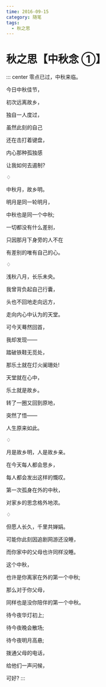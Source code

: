 ```yaml
---
time: 2016-09-15
category: 随笔
tags:
  - 秋之思
---
```


# 秋之思【中秋念 ①】

::: center
零点已过，中秋来临。

今日中秋佳节，

初次远离故乡，

独自一人度过，

虽然此刻的自己

还在击打着键盘，

内心那种孤独感

让我如何去遏制?

♢

中秋月，故乡明。

明月是同一轮明月，

中秋也是同一个中秋;

一切都没有什么差别，

只因那月下身旁的人不在

有差别的唯有自己的心。

♢

浅秋八月，长乐未央。

我曾背负起自己行囊，

头也不回地走向远方，

走向内心中认为的天堂。

可今天蓦然回首，

我却发现——

踏破铁鞋无觅处，

那乐土就在灯火阑珊处!

天堂就在心中，

乐土就是故乡。

转了一圈又回到原地，

突然了悟——

人生原来如此。

♢

月是故乡明，人是故乡亲。

在今天每人都会思乡，

每人都会发出这样的慨叹。

第一次孤身在外的中秋，

对家乡的思念格外地浓。

♢

但愿人长久，千里共婵娟。

可能你此刻因追剧网游还没睡，

而你家中的父母也许同样没睡。

这个中秋，

也许是你离家在外的第一个中秋;

那么对于你父母，

同样也是没你陪伴的第一个中秋。

待今夜华灯初上;

待今夜晚会散场;

待今夜明月高悬;

拨通父母的电话，

给他们一声问候，

可好?
:::
